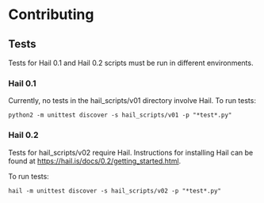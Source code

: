 # Contributing

## Tests

Tests for Hail 0.1 and Hail 0.2 scripts must be run in different environments.

### Hail 0.1

Currently, no tests in the hail_scripts/v01 directory involve Hail. To run tests:
```shell
python2 -m unittest discover -s hail_scripts/v01 -p "*test*.py"
```

### Hail 0.2

Tests for hail_scripts/v02 require Hail. Instructions for installing Hail can be found
at https://hail.is/docs/0.2/getting_started.html.

To run tests:
```shell
hail -m unittest discover -s hail_scripts/v02 -p "*test*.py"
```
